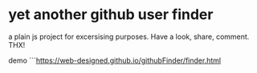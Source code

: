# yet another github user finder

a plain js project for excersising purposes. Have a look, share, comment. THX!

demo ```https://web-designed.github.io/githubFinder/finder.html
